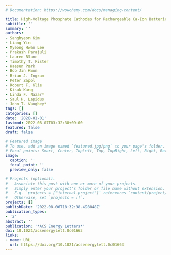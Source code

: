 ```yaml
---
# Documentation: https://wowchemy.com/docs/managing-content/

title: High-Voltage Phosphate Cathodes for Rechargeable Ca-Ion Batteries
subtitle: ''
summary: ''
authors:
- Sanghyeon Kim
- Liang Yin
- Myeong Hwan Lee
- Prakash Parajuli
- Lauren Blanc
- Timothy T. Fister
- Haesun Park
- Bob Jin Kwon
- Brian J. Ingram
- Peter Zapol
- Robert F. Klie
- Kisuk Kang
- Linda F. Nazar*
- Saul H. Lapidus
- John T. Vaughey*
tags: []
categories: []
date: '2020-01-01'
lastmod: 2022-08-07T03:32:38+09:00
featured: false
draft: false

# Featured image
# To use, add an image named `featured.jpg/png` to your page's folder.
# Focal points: Smart, Center, TopLeft, Top, TopRight, Left, Right, BottomLeft, Bottom, BottomRight.
image:
  caption: ''
  focal_point: ''
  preview_only: false

# Projects (optional).
#   Associate this post with one or more of your projects.
#   Simply enter your project's folder or file name without extension.
#   E.g. `projects = ["internal-project"]` references `content/project/deep-learning/index.md`.
#   Otherwise, set `projects = []`.
projects: []
publishDate: '2022-08-06T18:32:38.498848Z'
publication_types:
- '2'
abstract: ''
publication: '*ACS Energy Letters*'
doi: 10.1021/acsenergylett.0c01663
links:
- name: URL
  url: https://doi.org/10.1021/acsenergylett.0c01663
---
```

